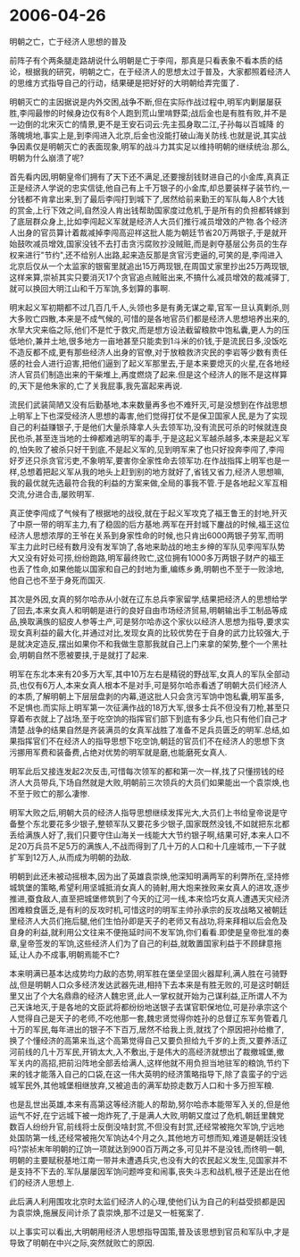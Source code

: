 # 2006-04-26

明朝之亡，亡于经济人思想的普及  

前阵子有个两条腿走路胡说什么明朝是亡于李闯，那真是只看表象不看本质的结论，根据我的研究，明朝之亡，在于经济人的思想太过于普及，大家都照着经济人的思维方式指导自己的行动，结果硬是把好好的大明朝给弄完蛋了． 

明朝灭亡的主因据说是内外交困,战争不断,但在实际作战过程中,明军内剿屡屡获胜,李闯最惨的时候身边仅有8个人跑到荒山里啃野菜;战后金也是有胜有败,并不是一边倒的北宋灭亡的情景,更不是王安石词云:先主孤身取二江,子孙每以百城降 的落魄境地,事实上是,到李闯进入北京,后金也没能打破山海关防线.也就是说,其实战争因素仅是明朝灭亡的表面现象,明军的战斗力其实足以维持明朝的继续统治.那么,明朝为什么崩溃了呢? 

首先看内因,明朝皇帝们拥有了天下还不满足,还要搜刮钱财进自己的小金库,真真正正是经济人学说的忠实信徒,他自己有上千万银子的小金库,却总要装样子装节约,一分钱都不肯拿出来,到了最后李闯打到城下了,居然给前来勤王的军队每人8个大钱的赏金,上行下效之间,自然没人肯出钱帮助国家度过危机,于是所有的负担都转嫁到了底层群众身上,比如李闯起义军就是经济人大员们推行减员增效的产物.各个经济人出身的官员算计着裁减掉李闯高迎祥这批人能为朝廷节省20万两银子,于是就开始鼓吹减员增效,国家没钱不去打击贪污腐败抄没贼赃,而是剥夺基层公务员的生存权来进行"节约",还不给别人出路,起来造反那是贪官污吏逼的,可笑的是,李闯进入北京后仅从一个太监家的银窖里就追出15万两现银,在周国丈家里抄出25万两现银,这样来算,崇祯其实只要消灭17个贪官追点贼赃出来,不搞什么减员增效的裁减驿丁,就可以换回大明江山和千万军饷,多划算的事啊. 

明末起义军初期都不过几百几千人,头领也多是有勇无谋之辈,官军一旦认真剿杀,则大多败亡四散,本来是不成气候的,可惜的是各地官员们都是经济人思想培养出来的,水旱大灾来临之际,他们不是忙于救灾,而是想方设法截留粮款中饱私囊,更人为的压低地价,兼并土地,很多地方一亩地甚至只能卖到1斗米的价钱,于是流民日多,没饭吃不造反都不成,更有那些经济人出身的官僚,对于放粮救济灾民的李岩等少数有责任感的社会人进行迫害,把他们逼到了起义军那里去,于是本来要熄灭的火星,在各地经济人官员们制造出来的干柴堆上,再度燃烧了起来.但是这个经济人的账不是这样算的,天下是他朱家的,亡了关我屁事,我先富起来再说. 

流民们武装简陋又没有后勤基地,本来数量再多也不难歼灭,可是没想到在作战思想上明军上下也深受经济人思想的毒害,他们觉得打仗不是保卫国家人民,是为了实现自己的利益赚银子,于是他们大量杀降拿人头去领军功,没有流民可杀的时候就连良民也杀,甚至连当地的士绅都难逃明军的毒手,于是这起义军越杀越多,本来是起义军的,怕失败了被杀只好干到底,不是起义军的,见到明军来了也只好投奔李闯了,李闯好歹还只杀贪官污吏,不象明军,要害你全家性命去领军功.在作战指挥上明军也是一样,总想着把起义军从我的地头上赶到别的地方就好了,省钱又省力,经济人思想嘛,我的最优就先选最符合我的利益的方案来做,全局的事我不管.于是各地起义军互相交流,分进合击,屡败明军. 

真正使李闯成了气候有了根据地的战役,就在于起义军攻克了福王鲁王的封地,歼灭了中原一带的明军主力,有了稳固的后方基地.两军在开封城下鏖战的时候,福王这位经济人思想浓厚的王爷在关系到身家性命的时候,也只肯出6000两银子劳军,而明军主力此时已经有数月没有发军饷了,各地来助战的地主乡绅的军队见李闯军队势大又没有好处可捞,纷纷跑路,明军最终败亡,这位拥有1000多万两银子财产的福王也丢了性命,如果他能以国家和自己的封地为重,编练乡勇,明朝也不至于一败涂地,他自己也不至于身死而国灭. 

其次是外因,女真的努尔哈赤从小就在辽东总兵李家留学,结果把经济人的思想给学了回去,本来女真人和明朝是进行的良好自由市场经济贸易,明朝输出手工制品等成品,换取满族的貂皮人参等土产,可是努尔哈赤这个家伙以经济人思想为指导,要求实现女真利益的最大化,并通过对比,发现女真的比较优势在于自身的武力比较强大,于是就决定造反,摆出如果你不和我做生意那我就自己上门来拿的架势,整个一个黑社会,明朝自然不愿被要挟,于是就打了起来. 

明军在东北本来有20多万大军,其中10万左右是精锐的野战军,女真人的军队全部动员,也仅有6万人,本来女真人根本不是对手,可是努尔哈赤看透了明朝大员们经济人的本质,了解明朝上下层层盘剥的内幕,道这批人只会贪污军饷中饱私囊,明军虽多,不足惧也.而实际上明军第一次征满作战的18万大军,很多士兵不但没有刀枪,甚至只穿着布衣就上了战场,至于吃空饷的指挥官们部下到底有多少兵,也只有他们自己才清楚.战争的结果自然是齐装满员的女真军战胜了准备不足兵员匮乏的明军.总结,如果指挥官们不在经济人的指导思想下吃空饷,朝廷的官员们不在经济人的思想下贪污挪用军费和装备费,占绝对优势的明军就是磨,也能磨死女真人. 

明军此后又接连发起2次反击,可惜每次领军的都和第一次一样,找了只懂捞钱的经济人大员带兵,下场自然就是大败,明朝前三次领兵的大员们如果能出一个袁崇焕,也不至于败亡的那么凄惨. 

明军大败之后,明朝大员的经济人指导思想继续发挥光大,大员们上书给皇帝说是守备整个东北要花多少银子,整顿军队又要花多少银子,国家既然没钱,不如就把东北都丢给满族人好了,我们只要守住山海关一线能大大节约银子啊,结果可好,本来人口不足20万兵员不足5万的满族人,不战而得到了几十万的人口和十几座城市,一下子就扩军到12万人,从而成为明朝的劲敌. 

明朝到此还未被动摇根本,因为出了英雄袁崇焕,他深知明满两军的利弊所在,坚持修城筑堡的策略,希望利用坚城抵消女真人的骑射,用大炮来挫败来女真人的进攻,逐步推进,蚕食敌人,直至把城堡修筑到了今天的辽河一线,本来恰巧女真人遭遇天灾经济困难粮食匮乏,是有利的反攻时机,可惜这时的明军主帅孙承宗的反攻战略又被朝廷里经济人大员们拖后腿,他们生怕孙即是天子的老师又有战功,将来拜相以后会危及自身的利益,就利用公文往来不便拖延时间不发军饷,你们看看.即使是皇帝批准的奏章,皇帝签发的军饷,这些经济人们为了自己的利益,就敢置国家利益于不顾肆意拖延,让人办不成事,明朝焉能不亡? 

本来明满已基本达成势均力敌的态势,明军胜在堡垒坚固火器犀利,满人胜在弓骑野战,但是明朝人口众多经济发达武器先进,相持下去本来是有胜无败的,可是这时朝廷里又出了个大名鼎鼎的经济人魏忠贤,此人一掌权就开始为己谋利益,正所谓人不为己天诛地灭,于是各地的文臣武将都纷纷地送银子去谋官职保地位,可是孙承宗这个人觉得自己是天子的老师,不吃他那一套,魏忠贤觉得你姓孙的总督辽东军务管着几十万的军民,每年进出的银子不下百万,居然不给我上贡,就找了个原因把孙给撤了,换了个懂经济的高第来当,这个高第觉得自己又要负担给九千岁的上贡,又要养活辽河前线的几十万军民,开销太大,入不敷出,于是伟大的高经济就想出了裁撤城堡,撤军关内的高招,把前沿阵地全部丢给满人,这样他就不用负担当地驻军的粮饷,节约下来的钱才能落入自己的口袋,在这一伟大英明的经济策略指导下,除了袁蛮子的宁远城军民外,其他城堡相继放弃,又被追击的满军劫掠走数万人口和十多万担军粮. 

也是乱世出英雄,本来有高第这等经济能人的帮助,努尔哈赤本能带军入关的,但是他运气不好,在宁远城下被一炮炸死了,于是满人大败,明朝又度过了危机,朝廷里魏党数百人纷纷升官,前线将士反倒没啥封赏,不但没有封赏,还经常被拖欠军饷,宁远地处国防第一线,还经常被拖欠军饷达4个月之久,其他地方可想而知,难道是朝廷没钱吗?崇祯末年明朝的辽饷一项就达到900百万两之多,可见并不是没钱,而终明一朝,明朝的主要赋税基地江南一带并未遭遇兵灾,也没有大的农民起义发生,见国家并不是支持不下去的.军队屡屡因军饷问题哗变和闹事,丧失斗志和战机,根子还是出在他们的经济人思想上. 

此后满人利用围攻北京时太监们经济人的心理,使他们认为自己的利益受损都是因为袁崇焕,施展反间计杀了袁崇焕,那不过是又一桩冤案了. 

以上事实可以看出,大明朝用经济人思想指导国策,普及该思想到官员和军队中,才是导致了明朝在中兴之际,突然就败亡的原因.
